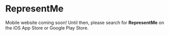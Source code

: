 # RepresentMe

Mobile website coming soon! Until then, please search for **RepresentMe** on the iOS App Store or Google Play Store.

